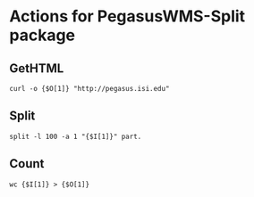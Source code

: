 # Actions for PegasusWMS-Split package

## GetHTML

```
curl -o {$O[1]} "http://pegasus.isi.edu"
```

## Split

```
split -l 100 -a 1 "{$I[1]}" part.
```

## Count

```
wc {$I[1]} > {$O[1]}
```
